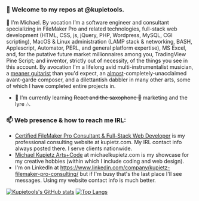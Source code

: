 ### 👋 Welcome to my repos at @kupietools.<!--  • Gratam meam repositam apud @kupietools. • Elcomeway otay ymay eposray atway kupietools@ay. -->
 👀 I'm Michael. By vocation I’m a software engineer and consultant specializing in FileMaker Pro and related technologies, full-stack web development (HTML, CSS, js, jQuery, PHP, Wordpress, MySQL, CGI scripting), MacOS & Linux administration (LAMP stack & networking, BASH, Applescript, Automator, PERL, and general platform expertise), MS Excel, and, for the putative future market millionnaires among you, TradingView Pine Script; and inventor, strictly out of necessity, of the things you see in this account. By avocation I'm a lifelong avid multi-instrumentalist musician, a [meaner guitarist](https://rick.wordpress.com/2009/05/28/tonight-live-performance-by-mike-kupietz-interview-with-cloud-archive/) than you'd expect, an [almost](https://intelligentarts.net/soundtext/)-completely-unacclaimed avant-garde composer, and a dilettantish dabbler in many other arts, some of which I have completed entire projects in. 
- 🌱 I’m currently learning <strike>React and the saxophone 🎷</strike> marketing and the lyre 🎶.

<!--- - 💞️ I’m looking to collaborate on ... --->
### 📫 Web presence & how to reach me IRL: 
- <a href="https://www.kupietz.com" rel="me">Certified FileMaker Pro Consultant & Full-Stack Web Developer</a> is my professional consulting website at kupietz.com. My IRL contact info always posted there. I serve clients nationwide. 
- <a href="https://michaelkupietz.com" rel="me">Michael Kupietz Arts+Code</a> at michaelkupietz.com is my showcase for my creative hobbies (within which I include coding and web design). 
- I'm on LinkedIn at https://www.linkedin.com/company/kupietz-filemaker-pro-consulting/ but if I'm busy that's the last place I'll see messages. Using my website contact info is much better. 
<!---
kupietools/kupietools is a ✨ special ✨ repository because its `README.md` (this file) appears on your GitHub profile.
You can click the Preview link to take a look at your changes.
--->
<!-- https://github.com/anuraghazra/github-readme-stats -->
[![Kupietools's GitHub stats](https://github-readme-stats.vercel.app/api?username=kupietools&hide_rank=true&include_all_commits=true&line_height=16)](https://github.com/kupietools/github-readme-stats) [![Top Langs](https://github-readme-stats.vercel.app/api/top-langs/?username=kupietools&langs_count=6&layout=compact&merge_others=true&size_weight=0&count_weight=1&custom_title=Languages%20%20%28Github-recognized%20only%29)](https://github.com/kupietools/github-readme-stats)

<!-- CURRENTLY NOT WORKING ### Pinned

[![Readme Card](https://github-readme-stats.vercel.app/api/pin/?username=kupietools&repo=BS-Detector&card_width=100%25)]([https://github.com/kupietools/BS-Detector](https://github.com/kupietools/BS-Detector))
[![Readme Card](https://github-readme-stats.vercel.app/api/pin/?username=kupietools&repo=webcooler-userscript)]([https://github.com/kupietools/webcooler-userscript](https://github.com/kupietools/webcooler-userscript))
[![Readme Card](https://github-readme-stats.vercel.app/api/pin/?username=kupietools&repo=DYORassistant)]([https://github.com/kupietools/DYORassistant](https://github.com/kupietools/DYORassistant))
[![Readme Card](https://github-readme-stats.vercel.app/api/pin/?username=kupietools&repo=excel-liquidity-pool-simulator)]([https://github.com/kupietools/excel-liquidity-pool-simulator](https://github.com/kupietools/excel-liquidity-pool-simulator))
[![Readme Card](https://github-readme-stats.vercel.app/api/pin/?username=kupietools&repo=_format-FM-calc-automator-workflow)]([https://github.com/kupietools/_format-FM-calc-automator-workflow](https://github.com/kupietools/_format-FM-calc-automator-workflow))
[![Readme Card](https://github-readme-stats.vercel.app/api/pin/?username=kupietools&repo=wordpress-non-render-blocking-youtube-embed)]([https://github.com/kupietools/wordpress-non-render-blocking-youtube-embed](https://github.com/kupietools/wordpress-non-render-blocking-youtube-embed))
[![Readme Card](https://github-readme-stats.vercel.app/api/pin/?username=kupietools&repo=mekphrame)]([https://github.com/kupietools/mekphrame](https://github.com/kupietools/mekphrame))
[![Readme Card](https://github-readme-stats.vercel.app/api/pin/?username=kupietools&repo=terminal-notifier-bridge-for-thunderbird)]([https://github.com/kupietools/mekphrame](https://github.com/kupietools/terminal-notifier-bridge-for-thunderbird))

### Gists

[![Gist Card](https://github-readme-stats.vercel.app/api/gist?id=36cd89445dadeb87505663538d4f3a62)](https://gist.github.com/Yizack/36cd89445dadeb87505663538d4f3a62/)
[![Gist Card](https://github-readme-stats.vercel.app/api/gist?id=2f9f085228d765da579f0f0702bec33c)](https://gist.github.com/Yizack/2f9f085228d765da579f0f0702bec33c/)

*Stats and custom pin cards provided by [https://github.com/anuraghazra/github-readme-stats](https://github.com/anuraghazra/github-readme-stats)*
 -->
